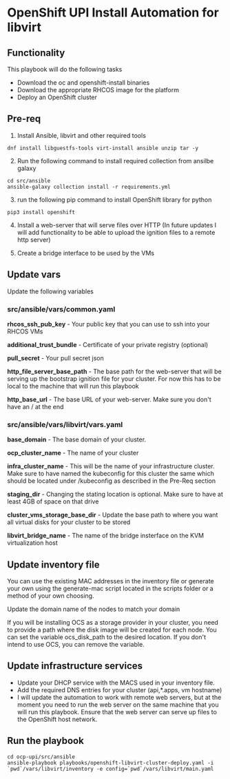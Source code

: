 # OpenShift UPI Install Automation for libvirt

## Functionality

This playbook will do the following tasks

- Download the oc and openshift-install binaries
- Download the appropriate RHCOS image for the platform
- Deploy an OpenShift cluster

## Pre-req

1. Install Ansible, libvirt and other required tools
``` shell
dnf install libguestfs-tools virt-install ansible unzip tar -y
```

2. Run the following command to install required collection from ansilbe galaxy
```Shell
cd src/ansible
ansible-galaxy collection install -r requirements.yml
```

3. run the following pip command to install OpenShift library for python
```Shell
pip3 install openshift
```
4. Install a web-server that will serve files over HTTP (In future updates I will add functionality to be able to upload the ignition files to a remote http server)

5. Create a bridge interface to be used by the VMs


## Update vars

Update the following variables

### <b>src/ansible/vars/common.yaml</b>

<b>rhcos_ssh_pub_key</b> - Your public key that you can use to ssh into your RHCOS VMs

<b>additional_trust_bundle</b> - Certificate of your private registry (optional) 

<b>pull_secret</b> - Your pull secret json

<b>http_file_server_base_path</b> - The base path for the web-server that will be serving up the bootstrap ignition file for your cluster. For now this has to be local to the machine that will run this playbook

<b>http_base_url</b> - The base URL of your web-server. Make sure you don't have an / at the end

### <b>src/ansible/vars/libvirt/vars.yaml</b>

<b>base_domain</b> - The base domain of your cluster.

<b>ocp_cluster_name</b> - The name of your cluster

<b>infra_cluster_name</b> - This will be the name of your infrastructure cluster. Make sure to have named the kubeconfig for this cluster the same which should be located under /kubeconfig as described in the Pre-Req section

<b>staging_dir</b> - Changing the stating location is optional. Make sure to have at least 4GB of space on that drive

<b>cluster_vms_storage_base_dir</b> - Update the base path to where you want all virtual disks for your cluster to be stored
 
 <b>libvirt_bridge_name</b> - The name of the bridge insterface on the KVM virtualization host


## Update inventory file

You can use the existing MAC addresses in the inventory file or generate your own using the generate-mac script located in the scripts folder or a method of your own choosing.

Update the domain name of the nodes to match your domain

If you will be installing OCS as a storage provider in your cluster, you need to provide a path where the disk image will be created for each node. You can set the variable ocs_disk_path to the desired location. If you don't intend to use OCS, you can remove the variable.

## Update infrastructure services

- Update your DHCP service with the MACS used in your inventory file.
- Add the required DNS entries for your cluster (api,*.apps, vm hostname)
- I will update the automation to work with remote web servers, but at the moment you need to run the web server on the same machine that you will run this playbook. Ensure that the web server can serve up files to the OpenShift host network.

## Run the playbook

```Shell
cd ocp-upi/src/ansible
ansible-playbook playbooks/openshift-libvirt-cluster-deploy.yaml -i `pwd`/vars/libvirt/inventory -e config=`pwd`/vars/libvirt/main.yaml
```
